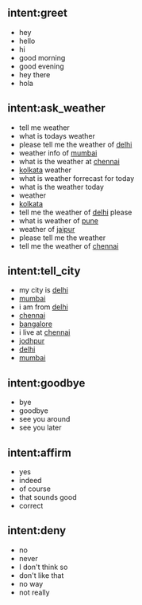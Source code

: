 ## intent:greet
- hey
- hello
- hi
- good morning
- good evening
- hey there
- hola

## intent:ask_weather
- tell me weather
- what is todays weather
- please tell me the weather of [delhi](city)
- weather info of [mumbai](city)
- what is the weather at [chennai](city)
- [kolkata](city) weather
- what is weather forrecast for today
- what is the weather today
- weather
- [kolkata](city)
- tell me the weather of [delhi](city) please
- what is weather of [pune](city)
- weather of [jaipur](city)
- please tell me the weather
- tell me the weather of [chennai](city)

## intent:tell_city
- my city is [delhi](city)
- [mumbai](city)
- i am from [delhi](city)
- [chennai](city)
- [bangalore](city)
- i live at [chennai](city)
- [jodhpur](city)
- [delhi](city)
- [mumbai](city)

## intent:goodbye
- bye
- goodbye
- see you around
- see you later

## intent:affirm
- yes
- indeed
- of course
- that sounds good
- correct

## intent:deny
- no
- never
- I don't think so
- don't like that
- no way
- not really
